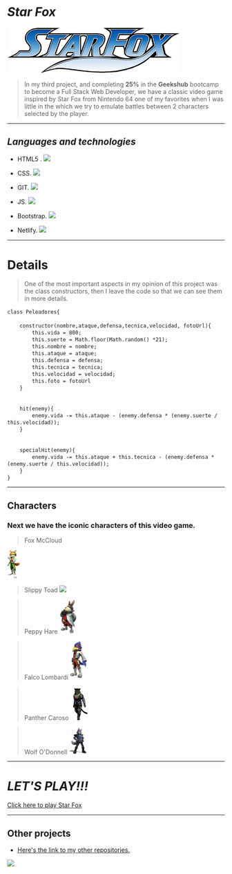 # *Star Fox*
<img src="https://github.com/CarlosRQuinteroM/Proyecto-3-StarFox/blob/master/img/Logo.png?raw=true" width="400" >  

>In my third project, and completing **25%** in the **Geekshub** bootcamp to become a Full Stack Web Developer, we have a classic video game inspired by Star Fox from Nintendo 64 one of my favorites when I was little in the which we try to emulate battles between 2 characters selected by the player.
***
## *Languages and technologies*
* HTML5 . <img src="https://cdn.icon-icons.com/icons2/2107/PNG/512/file_type_html_icon_130541.png" width="30">
* CSS.  <img src="https://3.bp.blogspot.com/-oRSUw_TmO9o/XIb61m88fcI/AAAAAAAAIq0/vnxl2zzsXEQsnHI2fH4GjKu_ZT0urRo4wCK4BGAYYCw/s1600/icon%2Bcss%2B3.png" width="30">
* GIT. <img src="https://community.chocolatey.org/content/packageimages/git.2.31.1.svg" width="30">
* JS.  <img src="https://encrypted-tbn0.gstatic.com/images?q=tbn:ANd9GcR4D-YHaNfCpYArCLz6rBu_W74dCwhReXQfIy_PI6y3NSq9r6x4FRkAFQaW90pxGyVA2fU&usqp=CAU" width="30">

* Bootstrap.   <img src="https://tiposdeide.files.wordpress.com/2018/10/bootstrap-stack.png?w=768" width="30">

* Netlify.   <img src="https://camo.githubusercontent.com/c8a3dd0309eabdf69cf932a8450e2711307502a47703c54024f4678c41d497ba/68747470733a2f2f7777772e6e65746c6966792e636f6d2f696d672f70726573732f6c6f676f732f6c6f676f6d61726b2e706e67" width="30">
***
# Details
>One of the most important aspects in my opinion of this project was the class constructors, then I leave the code so that we can see them in more details.
~~~
class Peleadores{

    constructor(nombre,ataque,defensa,tecnica,velocidad, fotoUrl){
        this.vida = 800;
        this.suerte = Math.floor(Math.random() *21);
        this.nombre = nombre;
        this.ataque = ataque;
        this.defensa = defensa;
        this.tecnica = tecnica;
        this.velocidad = velocidad;
        this.foto = fotoUrl
    }


    hit(enemy){
        enemy.vida -= this.ataque - (enemy.defensa * (enemy.suerte / this.velocidad));
    }

    
    specialHit(enemy){
        enemy.vida -= this.ataque + this.tecnica - (enemy.defensa * (enemy.suerte / this.velocidad));
    }
}
~~~
>

***
## Characters
### Next we have the iconic characters of this video game.

 >Fox McCloud 
<img src="https://github.com/CarlosRQuinteroM/Proyecto-3-StarFox/blob/master/img/fox.png?raw=true" width="30">

>Slippy Toad <img src="https://static.wikia.nocookie.net/nintendo/images/a/a5/Slippy_Toad_-_Star_Fox_Zero.png/revision/latest?cb=20190623233755&path-prefix=es" width="40">

>Peppy Hare <img src="https://github.com/CarlosRQuinteroM/Proyecto-3-StarFox/blob/master/img/Peppy.png?raw=true" width="40">

>Falco Lombardi <img src="https://github.com/CarlosRQuinteroM/Proyecto-3-StarFox/blob/master/img/falco.png?raw=true" width="40">

>Panther Caroso <img src="https://github.com/CarlosRQuinteroM/Proyecto-3-StarFox/blob/master/img/panther.png?raw=true" width="40">

>Wolf O'Donnell <img src="https://github.com/CarlosRQuinteroM/Proyecto-3-StarFox/blob/master/img/wolf.png?raw=true" width="40">

***

# ***LET'S PLAY!!!***

[Click here to play Star Fox](https://goofy-mayer-5f3310.netlify.app/)

*** 
## Other projects 
 * [Here's the link to my other repositories.](https://github.com/CarlosRQuinteroM?tab=repositories)

<a href="https://github.com/CarlosRQuinteroM"  target="_blank" > <img src="https://avatars.githubusercontent.com/u/71967401?v=4" width="150" > </a>